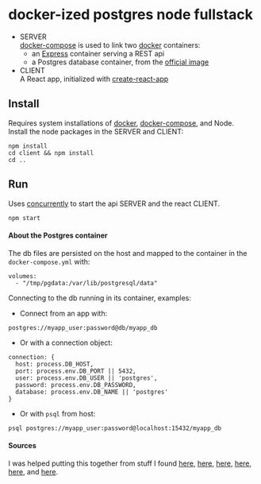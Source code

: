 # docker-ized postgres node fullstack

- SERVER  
[docker-compose] is used to link two [docker] containers:
  - an [Express] container serving a REST api
  - a Postgres database container, from the [official image](https://hub.docker.com/_/postgres/) 
- CLIENT  
A React app, initialized with [create-react-app]

## Install
Requires system installations of [docker], [docker-compose], and Node.  
Install the node packages in the SERVER and CLIENT: 
```
npm install
cd client && npm install
cd ..
```

## Run
Uses [concurrently] to start the api SERVER and the react CLIENT. 
```
npm start
```

#### About the Postgres container
The db files are persisted on the host and mapped to the container 
in the `docker-compose.yml` with:
```
volumes:
  - "/tmp/pgdata:/var/lib/postgresql/data"

```


Connecting to the db running in its container, examples:  
  - Connect from an app with: 
```
postgres://myapp_user:password@db/myapp_db
```
  - Or with a connection object: 
```
connection: {
  host: process.DB_HOST,
  port: process.env.DB_PORT || 5432,
  user: process.env.DB_USER || 'postgres',
  password: process.env.DB_PASSWORD,
  database: process.env.DB_NAME || 'postgres'
}
```
  - Or with `psql` from host:  
```
psql postgres://myapp_user:password@localhost:15432/myapp_db
```


#### Sources
I was helped putting this together from stuff I found 
[here](https://docs.docker.com/engine/examples/postgresql_service/), 
[here](https://medium.com/@beld_pro/quick-tip-creating-a-postgresql-container-with-default-user-and-password-8bb2adb82342), 
[here](https://medium.freecodecamp.org/how-to-make-create-react-app-work-with-a-node-backend-api-7c5c48acb1b0), 
[here](http://tleyden.github.io/blog/2017/06/14/running-postgresql-in-docker/), 
[here](https://github.com/vmasto/express-babel), 
and [here](https://stackoverflow.com/questions/48751074/setting-up-docker-with-knex-js-and-postgresql).



[Express]: http://expressjs.com
[create-react-app]: https://github.com/facebook/create-react-app
[concurrently]: https://www.npmjs.com/package/concurrently
[docker-compose]: https://github.com/docker/compose
[docker]: https://www.docker.com/what-docker
